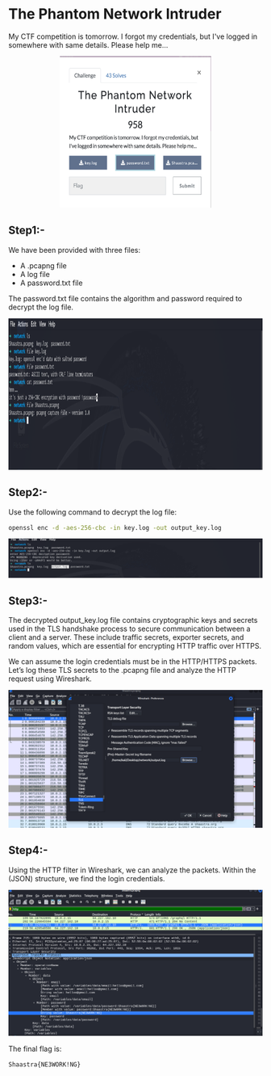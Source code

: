 # The Phantom Network Intruder

My CTF competition is tomorrow. I forgot my credentials, but I've logged in somewhere with same details. Please help me...

<p align="center">
  <img src="image.png" alt="Description" width="300" height="300">
</p>

## Step1:-

We have been provided with three files:

- A .pcapng file
- A log file
- A password.txt file

The password.txt file contains the algorithm and password required to decrypt the log file.

<p align="center">
  <img src="image1.png" alt="Description" width="700" height="300">
</p>

## Step2:-

Use the following command to decrypt the log file:

```bash
openssl enc -d -aes-256-cbc -in key.log -out output_key.log
```

<p align="center">
  <img src="image2.png" alt="Description" >
</p>

## Step3:-

The decrypted output_key.log file contains cryptographic keys and secrets used in the TLS handshake process to secure communication between a client and a server. These include traffic secrets, exporter secrets, and random values, which are essential for encrypting HTTP traffic over HTTPS.

We can assume the login credentials must be in the HTTP/HTTPS packets. Let’s log these TLS secrets to the .pcapng file and analyze the HTTP request using Wireshark.

<p align="center">

  <img src="image3.png" alt="Description" >
</p>

## Step4:-

Using the HTTP filter in Wireshark, we can analyze the packets. Within the (JSON) structure, we find the login credentials.

<p align="center">
  <img src="image4.png" alt="Description" >
</p>

The final flag is:

```bash
Shaastra{NE3WORK!NG}
```
